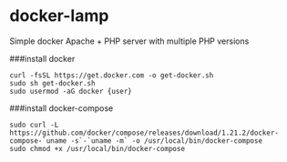 # docker-lamp
Simple docker Apache + PHP server with multiple PHP versions

###install docker
```
curl -fsSL https://get.docker.com -o get-docker.sh
sudo sh get-docker.sh
sudo usermod -aG docker {user}
```

###install docker-compose
```
sudo curl -L https://github.com/docker/compose/releases/download/1.21.2/docker-compose-`uname -s`-`uname -m` -o /usr/local/bin/docker-compose
sudo chmod +x /usr/local/bin/docker-compose
```

